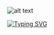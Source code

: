 ![alt text](https://64.media.tumblr.com/f09a36e15fee9fd84d86d1b6e6e92705/a88b6a901f5d520d-34/s1280x1920/e0a96d9ccd87c476ea997fa9d17fc6d0605d93a3.jpg)

[![Typing SVG](https://readme-typing-svg.demolab.com?font=Ariel&duration=2000&pause=1000&color=F7CC61&random=false&width=435&lines=%5B+Bingo+bingo+baby+!+%5D;%5B+I+love+you+%2C+ain't+that+crazy+%3F+%5D;%5B+I+want+you+%2C+I+want+you+!+%5D;%5B+Over+again+!+%5D)](https://git.io/typing-svg)
